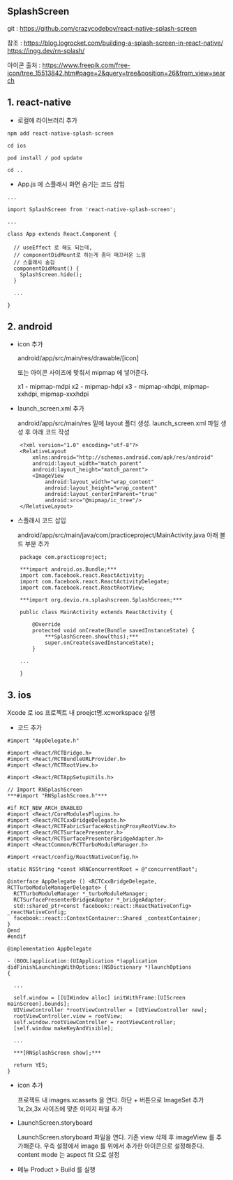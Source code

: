 ## SplashScreen

git : https://github.com/crazycodeboy/react-native-splash-screen

참조 : https://blog.logrocket.com/building-a-splash-screen-in-react-native/
      https://ingg.dev/rn-splash/

아이콘 출처 : https://www.freepik.com/free-icon/tree_15513842.htm#page=2&query=tree&position=26&from_view=search


## 1. react-native

- 로컬에 라이브러리 추가
```
npm add react-native-splash-screen

cd ios 

pod install / pod update

cd ..
```

- App.js 에 스플래시 화면 숨기는 코드 삽입
```
...

import SplashScreen from 'react-native-splash-screen';

...

class App extends React.Component {

  // useEffect 로 해도 되는데, 
  // componentDidMount로 하는게 좀더 매끄러운 느낌
  // 스플래시 숨김
  componentDidMount() {
    SplashScreen.hide();
  }

  ...

}

```


## 2. android

- icon 추가

    android/app/src/main/res/drawable/[icon]

    또는 아이콘 사이즈에 맞춰서 mipmap 에 넣어준다.

    x1 - mipmap-mdpi
    x2 - mipmap-hdpi
    x3 - mipmap-xhdpi, mipmap-xxhdpi, mipmap-xxxhdpi

- launch_screen.xml 추가

    android/app/src/main/res 밑에 layout 폴더 생성.
    launch_screen.xml 파일 생성 후 아래 코드 작성

```
    <?xml version="1.0" encoding="utf-8"?>
    <RelativeLayout
        xmlns:android="http://schemas.android.com/apk/res/android"
        android:layout_width="match_parent"
        android:layout_height="match_parent">
        <ImageView
            android:layout_width="wrap_content"
            android:layout_height="wrap_content"
            android:layout_centerInParent="true"
            android:src="@mipmap/ic_tree"/>
    </RelativeLayout>
```

- 스플래시 코드 삽입

    android/app/src/main/java/com/practiceproject/MainActivity.java
    아래 볼드 부분 추가

```
    package com.practiceproject;

    ***import android.os.Bundle;***
    import com.facebook.react.ReactActivity;
    import com.facebook.react.ReactActivityDelegate;
    import com.facebook.react.ReactRootView;

    ***import org.devio.rn.splashscreen.SplashScreen;***

    public class MainActivity extends ReactActivity {

        @Override
        protected void onCreate(Bundle savedInstanceState) {
            ***SplashScreen.show(this);***
            super.onCreate(savedInstanceState);
        }

    ...

    }

```

## 3. ios

Xcode 로 ios 프로젝트 내 proejct명.xcworkspace 실행

- 코드 추가

```
#import "AppDelegate.h"

#import <React/RCTBridge.h>
#import <React/RCTBundleURLProvider.h>
#import <React/RCTRootView.h>

#import <React/RCTAppSetupUtils.h>

// Import RNSplashScreen
***#import "RNSplashScreen.h"***

#if RCT_NEW_ARCH_ENABLED
#import <React/CoreModulesPlugins.h>
#import <React/RCTCxxBridgeDelegate.h>
#import <React/RCTFabricSurfaceHostingProxyRootView.h>
#import <React/RCTSurfacePresenter.h>
#import <React/RCTSurfacePresenterBridgeAdapter.h>
#import <ReactCommon/RCTTurboModuleManager.h>

#import <react/config/ReactNativeConfig.h>

static NSString *const kRNConcurrentRoot = @"concurrentRoot";

@interface AppDelegate () <RCTCxxBridgeDelegate, RCTTurboModuleManagerDelegate> {
  RCTTurboModuleManager *_turboModuleManager;
  RCTSurfacePresenterBridgeAdapter *_bridgeAdapter;
  std::shared_ptr<const facebook::react::ReactNativeConfig> _reactNativeConfig;
  facebook::react::ContextContainer::Shared _contextContainer;
}
@end
#endif

@implementation AppDelegate

- (BOOL)application:(UIApplication *)application didFinishLaunchingWithOptions:(NSDictionary *)launchOptions
{
  
  ...

  self.window = [[UIWindow alloc] initWithFrame:[UIScreen mainScreen].bounds];
  UIViewController *rootViewController = [UIViewController new];
  rootViewController.view = rootView;
  self.window.rootViewController = rootViewController;
  [self.window makeKeyAndVisible];

  ...
  
  ***[RNSplashScreen show];***

  return YES;
}

```

- icon 추가

    프로젝트 내 images.xcassets 을 연다.
    하단 + 버튼으로 ImageSet 추가
    1x,2x,3x 사이즈에 맞춘 이미지 파일 추가

- LaunchScreen.storyboard

    LaunchScreen.storyboard 파일을 연다.
    기존 view 삭제 후 imageView 를 추가해준다.
    우측 설정에서 image 를 위에서 추가한 아이콘으로 설정해준다.
    content mode 는 aspect fit 으로 설정

- 메뉴 Product > Build 를 실행